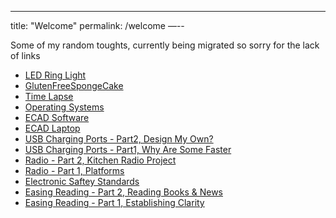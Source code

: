 ---
title: "Welcome"
permalink: /welcome
—--

Some of my random toughts, currently being migrated so sorry for the lack of links

* [LED Ring Light](/2021-03-LEDRingLight.md)
* [GlutenFreeSpongeCake](/2021-02-GlutenFreeSpongeCake.md)
* [Time Lapse](/2021-01-TimeLapse.md)
* [Operating Systems](/2021-01-OperatingSystems.md)
* [ECAD Software](/2021-01-ECADSoftware.md)
* [ECAD Laptop](/2021-01-ECADLaptop.md)
* [USB Charging Ports - Part2, Design My Own?](/2020-07-USBChargingPortsPart2DesignMyOwn)
* [USB Charging Ports - Part1, Why Are Some Faster](/2020-06-USBChargingPortsPart1WhyAreSomeFaster)
* [Radio - Part 2, Kitchen Radio Project](/2020-06-RadioPart2KitchenRadioProject)
* [Radio - Part 1, Platforms](/2020-06-RadioPart1Platforms)
* [Electronic Saftey Standards](/2020-06-ElectroniceSafteyStandards)
* [Easing Reading - Part 2, Reading Books & News](/2020-06-EasingReadingPart2ReadingBooksNews)
* [Easing Reading - Part 1, Establishing Clarity](/2020-04-EasingReadingPart1EstablishingClarity)
